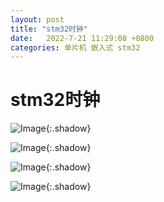 ```yaml
---
layout: post
title: "stm32时钟"
date:   2022-7-21 11:29:08 +0800
categories: 单片机 嵌入式 stm32
---
```


# stm32时钟

![Image](https://xusenfeng.github.io/myimages/3-7.jpg){:.shadow}

![Image](https://xusenfeng.github.io/myimages/3-8.jpg){:.shadow}

![Image](https://xusenfeng.github.io/myimages/3-9.jpg){:.shadow}

![Image](https://xusenfeng.github.io/myimages/3-10.jpg){:.shadow}